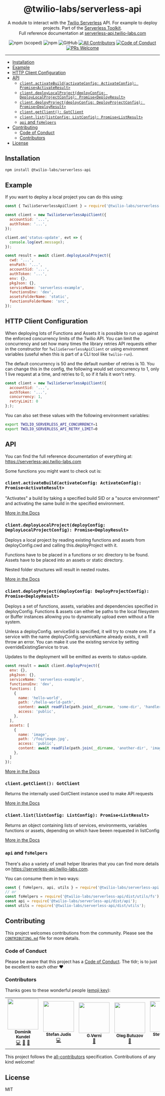 <h1 align="center">@twilio-labs/serverless-api</h1>
<p align="center">A module to interact with the <a href="https://www.twilio.com/functions">Twilio Serverless</a> API. For example to deploy projects. 
Part of the <a href="https://github.com/twilio-labs/serverless-toolkit">Serverless Toolkit</a>.
<br>Full reference documentation at <a href="https://serverless-api.twilio-labs.com">serverless-api.twilio-labs.com</a></p>
<p align="center">
<img alt="npm (scoped)" src="https://img.shields.io/npm/v/@twilio-labs/serverless-api.svg?style=flat-square"> <img alt="npm" src="https://img.shields.io/npm/dt/@twilio-labs/serverless-api.svg?style=flat-square"> <img alt="GitHub" src="https://img.shields.io/github/license/twilio-labs/serverless-api.svg?style=flat-square"> <a href="#contributors"><img alt="All Contributors" src="https://img.shields.io/badge/all_contributors-1-orange.svg?style=flat-square" /></a> <a href="https://github.com/twilio-labs/.github/blob/master/CODE_OF_CONDUCT.md"><img alt="Code of Conduct" src="https://img.shields.io/badge/%F0%9F%92%96-Code%20of%20Conduct-blueviolet.svg?style=flat-square"></a> <a href="http://makeapullrequest.com"><img src="https://img.shields.io/badge/PRs-welcome-brightgreen.svg?style=flat-square" alt="PRs Welcome" /></a> </<a>
<hr>

* [Installation](#installation)
* [Example](#example)
* [HTTP Client Configuration](#http-client-configuration)
* [API](#api)
  * [`client.activateBuild(activateConfig: ActivateConfig): Promise<ActivateResult>`](#clientactivatebuildactivateconfig-activateconfig-promiseactivateresult)
  * [`client.deployLocalProject(deployConfig: DeployLocalProjectConfig): Promise<DeployResult>`](#clientdeploylocalprojectdeployconfig-deploylocalprojectconfig-promisedeployresult)
  * [`client.deployProject(deployConfig: DeployProjectConfig): Promise<DeployResult>`](#clientdeployprojectdeployconfig-deployprojectconfig-promisedeployresult)
  * [`client.getClient(): GotClient`](#clientgetclient-gotclient)
  * [`client.list(listConfig: ListConfig): Promise<ListResult>`](#clientlistlistconfig-listconfig-promiselistresult)
  * [`api` and `fsHelpers`](#api-and-fshelpers)
* [Contributing](#contributing)
  * [Code of Conduct](#code-of-conduct)
  * [Contributors](#contributors)
* [License](#license)

## Installation

```bash
npm install @twilio-labs/serverless-api
```

## Example

If you want to deploy a local project you can do this using:

```js
const { TwilioServerlessApiClient } = require('@twilio-labs/serverless-api');

const client = new TwilioServerlessApiClient({
  accountSid: '...',
  authToken: '...',
});

client.on('status-update', evt => {
  console.log(evt.message);
});

const result = await client.deployLocalProject({
  cwd: '...',
  envPath: '...',
  accountSid: '...',
  authToken: '...',
  env: {},
  pkgJson: {},
  serviceName: 'serverless-example',
  functionsEnv: 'dev',
  assetsFolderName: 'static',
  functionsFolderName: 'src',
});
```

## HTTP Client Configuration

When deploying lots of Functions and Assets it is possible to run up against the enforced concurrency limits of the Twilio API. You can limit the concurrency and set how many times the library retries API requests either in the constructor for `TwilioServerlessApiClient` or using environment variables (useful when this is part of a CLI tool like `twilio-run`).

The default concurrency is 50 and the default number of retries is 10. You can change this in the config, the following would set concurrency to 1, only 1 live request at a time, and retries to 0, so if it fails it won't retry.

```js
const client = new TwilioServerlessApiClient({
  accountSid: '...',
  authToken: '...',
  concurrency: 1,
  retryLimit: 0
};);
```

You can also set these values with the following environment variables:

```bash
export TWILIO_SERVERLESS_API_CONCURRENCY=1
export TWILIO_SERVERLESS_API_RETRY_LIMIT=0
```

## API

You can find the full reference documentation of everything at: https://serverless-api.twilio-labs.com

Some functions you might want to check out is:

### `client.activateBuild(activateConfig: ActivateConfig): Promise<ActivateResult>`

"Activates" a build by taking a specified build SID or a "source environment" and activating the same build in the specified environment.

[More in the Docs](https://serverless-api.twilio-labs.com/classes/_client_.twilioserverlessapiclient.html#activatebuild)

### `client.deployLocalProject(deployConfig: DeployLocalProjectConfig): Promise<DeployResult>`

Deploys a local project by reading existing functions and assets from deployConfig.cwd and calling this.deployProject with it.

Functions have to be placed in a functions or src directory to be found. Assets have to be placed into an assets or static directory.

Nested folder structures will result in nested routes.

[More in the Docs](https://serverless-api.twilio-labs.com/classes/_client_.twilioserverlessapiclient.html#deploylocalproject)

### `client.deployProject(deployConfig: DeployProjectConfig): Promise<DeployResult>`

Deploys a set of functions, assets, variables and dependencies specified in deployConfig. Functions & assets can either be paths to the local filesystem or Buffer instances allowing you to dynamically upload even without a file system.

Unless a deployConfig. serviceSid is specified, it will try to create one. If a service with the name deployConfig.serviceName already exists, it will throw an error. You can make it use the existing service by setting overrideExistingService to true.

Updates to the deployment will be emitted as events to status-update.

```js
const result = await client.deployProject({
  env: {},
  pkgJson: {},
  serviceName: 'serverless-example',
  functionsEnv: 'dev',
  functions: [
    {
      name: 'hello-world',
      path: '/hello-world-path',
      content: await readFile(path.join(__dirname, 'some-dir', 'handler.js')),
      access: 'public',
    },
  ],
  assets: [
    {
      name: 'image',
      path: '/foo/image.jpg',
      access: 'public',
      content: await readFile(path.join(__dirname, 'another-dir', 'image.jpg')),
    },
  ]
});
```

[More in the Docs](https://serverless-api.twilio-labs.com/classes/_client_.twilioserverlessapiclient.html#deployproject)

### `client.getClient(): GotClient`

Returns the internally used GotClient instance used to make API requests

[More in the Docs](https://serverless-api.twilio-labs.com/classes/_client_.twilioserverlessapiclient.html#getclient)

### `client.list(listConfig: ListConfig): Promise<ListResult>`

Returns an object containing lists of services, environments, variables functions or assets, depending on which have beeen requested in listConfig

[More in the Docs](https://serverless-api.twilio-labs.com/classes/_client_.twilioserverlessapiclient.html#list)

### `api` and `fsHelpers`

There's also a variety of small helper libraries that you can find more details on https://serverless-api.twilio-labs.com.

You can consume them in two ways:

```js
const { fsHelpers, api, utils } = require('@twilio-labs/serverless-api');
// or
const fsHelpers = require('@twilio-labs/serverless-api/dist/utils/fs');
const api = require('@twilio-labs/serverless-api/dist/api');
const utils = require('@twilio-labs/serverless-api/dist/utils');
```

## Contributing

This project welcomes contributions from the community. Please see the [`CONTRIBUTING.md`](https://github.com/twilio-labs/serverless-api/blob/master/CONTRIBUTING.md) file for more details.

### Code of Conduct

Please be aware that this project has a [Code of Conduct](https://github.com/twilio-labs/.github/blob/master/CODE_OF_CONDUCT.md). The tldr; is to just be excellent to each other ❤️

### Contributors

Thanks goes to these wonderful people ([emoji key](https://allcontributors.org/docs/en/emoji-key)):

<!-- ALL-CONTRIBUTORS-LIST:START - Do not remove or modify this section -->
<!-- prettier-ignore-start -->
<!-- markdownlint-disable -->
<table>
  <tr>
    <td align="center"><a href="https://dkundel.com"><img src="https://avatars3.githubusercontent.com/u/1505101?v=4" width="100px;" alt=""/><br /><sub><b>Dominik Kundel</b></sub></a><br /><a href="https://github.com/twilio-labs/serverless-api/commits?author=dkundel" title="Code">💻</a> <a href="https://github.com/twilio-labs/serverless-api/commits?author=dkundel" title="Documentation">📖</a> <a href="#ideas-dkundel" title="Ideas, Planning, & Feedback">🤔</a></td>
    <td align="center"><a href="https://www.stefanjudis.com/"><img src="https://avatars3.githubusercontent.com/u/962099?v=4" width="100px;" alt=""/><br /><sub><b>Stefan Judis</b></sub></a><br /><a href="https://github.com/twilio-labs/serverless-api/commits?author=stefanjudis" title="Code">💻</a></td>
    <td align="center"><a href="https://github.com/vernig"><img src="https://avatars0.githubusercontent.com/u/54728384?v=4" width="100px;" alt=""/><br /><sub><b>G Verni</b></sub></a><br /><a href="https://github.com/twilio-labs/serverless-api/commits?author=vernig" title="Documentation">📖</a></td>
    <td align="center"><a href="http://linkedin.com/in/butuzov"><img src="https://avatars1.githubusercontent.com/u/651824?v=4" width="100px;" alt=""/><br /><sub><b>Oleg Butuzov</b></sub></a><br /><a href="https://github.com/twilio-labs/serverless-api/commits?author=butuzov" title="Documentation">📖</a></td>
    <td align="center"><a href="http://stevenbock.me"><img src="https://avatars3.githubusercontent.com/u/2431938?v=4" width="100px;" alt=""/><br /><sub><b>Steven Bock</b></sub></a><br /><a href="https://github.com/twilio-labs/serverless-api/commits?author=dabockster" title="Code">💻</a></td>
    <td align="center"><a href="https://philna.sh"><img src="https://avatars3.githubusercontent.com/u/31462?v=4" width="100px;" alt=""/><br /><sub><b>Phil Nash</b></sub></a><br /><a href="https://github.com/twilio-labs/serverless-api/commits?author=philnash" title="Code">💻</a></td>
  </tr>
</table>

<!-- markdownlint-enable -->
<!-- prettier-ignore-end -->
<!-- ALL-CONTRIBUTORS-LIST:END -->

This project follows the [all-contributors](https://github.com/all-contributors/all-contributors) specification. Contributions of any kind welcome!

## License

MIT
